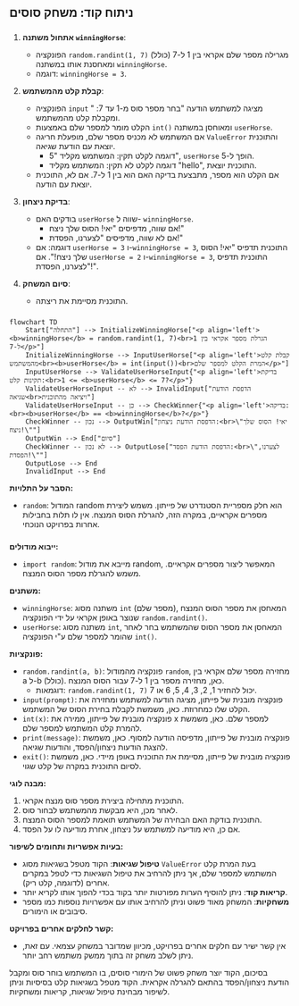 ## ניתוח קוד: משחק סוסים

### <algorithm>

1.  **אתחול משתנה `winningHorse`**:
    *   הפונקציה `random.randint(1, 7)` מגרילה מספר שלם אקראי בין 1 ל-7 (כולל) ומאחסנת אותו במשתנה `winningHorse`.
    *   דוגמה: `winningHorse = 3`.

2.  **קבלת קלט מהמשתמש**:
    *   הפונקציה `input` מציגה למשתמש הודעה "בחר מספר סוס מ-1 עד 7: " ומקבלת קלט מהמשתמש.
    *   הקלט מומר למספר שלם באמצעות `int()` ומאוחסן במשתנה `userHorse`.
    *   אם המשתמש לא מכניס מספר שלם, מופעלת חריגה `ValueError` והתוכנית יוצאת עם הודעת שגיאה.
        *   דוגמה לקלט תקין: המשתמש מקליד "5", `userHorse` הופך ל-5.
        *   דוגמה לקלט לא תקין: המשתמש מקליד "hello", התוכנית יוצאת.
    *   אם הקלט הוא מספר, מתבצעת בדיקה האם הוא בין 1 ל-7. אם לא, התוכנית יוצאת עם הודעה.

3.  **בדיקת ניצחון**:
    *   בודקים האם `userHorse` שווה ל- `winningHorse`.
        *   אם שווה, מדפיסים "יאי! הסוס שלך ניצח!"
        *   אם לא שווה, מדפיסים "לצערנו, הפסדת!"
    *   דוגמה: אם `userHorse = 3` ו-`winningHorse = 3`, התוכנית תדפיס "יאי! הסוס שלך ניצח!". אם `userHorse = 2` ו-`winningHorse = 3`, התוכנית תדפיס "לצערנו, הפסדת!".

4. **סיום המשחק**:
    * התוכנית מסיימת את ריצתה.

### <mermaid>

```mermaid
flowchart TD
    Start["התחלה"] --> InitializeWinningHorse["<p align='left'><b>winningHorse</b> = random.randint(1, 7)<br>הגרלת מספר אקראי בין 1 ל-7</p>"]
    InitializeWinningHorse --> InputUserHorse["<p align='left'>קבלת קלט מהמשתמש<br><b>userHorse</b> = int(input())<br>המרת הקלט למספר שלם</p>"]
    InputUserHorse --> ValidateUserHorseInput{"<p align='left'>בדיקת תקינות קלט:<br>1 <= <b>userHorse</b> <= 7?</p>"}
    ValidateUserHorseInput -- לא --> InvalidInput["הדפסת הודעת שגיאה<br>ויציאה מהתוכנית"]
    ValidateUserHorseInput -- כן --> CheckWinner{"<p align='left'>בדיקה:<br><b>userHorse</b> == <b>winningHorse</b>?</p>"}
    CheckWinner -- נכון --> OutputWin["הדפסת הודעת ניצחון:<br>\"יאי! הסוס שלך ניצח!\""]
    OutputWin --> End["סיום"]
    CheckWinner -- לא נכון --> OutputLose["הדפסת הודעת הפסד:<br>\"לצערנו, הפסדת!\""]
    OutputLose --> End
    InvalidInput --> End
```

**הסבר על התלויות:**

*   `random`: המודול random הוא חלק מספריית הסטנדרט של פייתון. משמש ליצירת מספרים אקראיים, במקרה הזה, להגרלת הסוס המנצח. אין לו תלות בחבילות אחרות בפרויקט הנוכחי.

### <explanation>

**ייבוא מודולים:**

*   `import random`: מייבא את מודול random, המאפשר ליצור מספרים אקראיים. משמש להגרלת מספר הסוס המנצח.

**משתנים:**

*   `winningHorse`: משתנה מסוג `int` (מספר שלם), המאחסן את מספר הסוס המנצח שנוצר באופן אקראי על ידי הפונקציה `random.randint()`.
*   `userHorse`: משתנה מסוג `int`, המאחסן את מספר הסוס שהמשתמש בחר לאחר שהומר למספר שלם ע"י הפונקציה `int()`.

**פונקציות:**

*   `random.randint(a, b)`: פונקציה מהמודול `random`, מחזירה מספר שלם אקראי בין a ל-b (כולל). כאן, מחזירה מספר בין 1 ל-7 עבור הסוס המנצח.
    *   דוגמאות: `random.randint(1, 7)` יכול להחזיר 1, 2, 3, 4, 5, 6 או 7.
*   `input(prompt)`: פונקציה מובנית של פייתון, מציגה הודעה למשתמש ומחזירה את הקלט שלו כמחרוזת. כאן, משמשת לקבלת בחירת הסוס של המשתמש.
*   `int(x)`: פונקציה מובנית של פייתון, ממירה את x למספר שלם. כאן, משמשת להמרת קלט המשתמש למספר שלם.
*   `print(message)`: פונקציה מובנית של פייתון, מדפיסה הודעה למסוף. כאן, משמשת להצגת הודעות ניצחון/הפסד, והודעות שגיאה.
*   `exit()`: פונקציה מובנית של פייתון, מסיימת את התוכנית באופן מיידי. כאן, משמשת לסיום התוכנית במקרה של קלט שגוי.

**מבנה לוגי:**

1.  התוכנית מתחילה ביצירת מספר סוס מנצח אקראי.
2.  לאחר מכן, היא מבקשת מהמשתמש לבחור סוס.
3.  התוכנית בודקת האם הבחירה של המשתמש תואמת למספר הסוס המנצח.
4.  אם כן, היא מודיעה למשתמש על ניצחון, אחרת מודיעה לו על הפסד.

**בעיות אפשריות ותחומים לשיפור:**

*   **טיפול שגיאות**: הקוד מטפל בשגיאות מסוג `ValueError` בעת המרת קלט המשתמש למספר שלם, אך ניתן להרחיב את טיפול השגיאות כדי לטפל במקרים אחרים (לדוגמה, קלט ריק).
*   **קריאות קוד**: ניתן להוסיף הערות מפורטות יותר בקוד בכדי להפוך אותו לקריא יותר.
*   **משחקיות**: המשחק מאוד פשוט וניתן להרחיב אותו עם אפשרויות נוספות כמו מספר סיבובים או הימורים.

**קשר לחלקים אחרים בפרויקט:**

*   אין קשר ישיר עם חלקים אחרים בפרויקט, מכיוון שמדובר במשחק עצמאי. עם זאת, ניתן לשלב משחק זה בתוך ממשק משתמש רחב יותר.

בסיכום, הקוד יוצר משחק פשוט של הימורי סוסים, בו המשתמש בוחר סוס ומקבל הודעת ניצחון/הפסד בהתאם להגרלה אקראית. הקוד מטפל בשגיאות קלט בסיסיות וניתן לשיפור מבחינת טיפול שגיאות, קריאות ומשחקיות.
